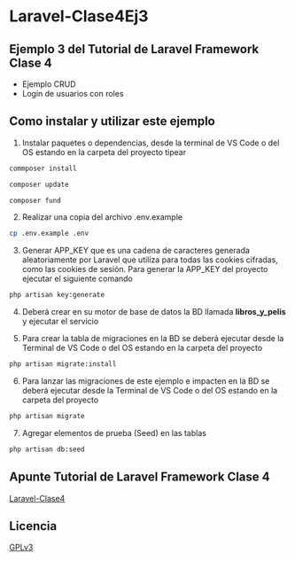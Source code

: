 # Laravel-Clase4Ej3
## Ejemplo 3 del Tutorial de Laravel Framework Clase 4

  * Ejemplo CRUD
  * Login de usuarios con roles

## Como instalar y utilizar este ejemplo

1. Instalar paquetes o dependencias, desde la terminal de VS Code o del OS estando en la carpeta del proyecto tipear
```bash
commposer install
``` 
```bash
composer update
```
```bash
composer fund
 ```

2. Realizar una copia del archivo .env.example
```bash
cp .env.example .env
```

3. Generar APP_KEY que es una cadena de caracteres generada aleatoriamente por Laravel que utiliza para todas las cookies cifradas, como las cookies de sesión. Para generar la APP_KEY del proyecto ejecutar el siguiente comando
```bash
php artisan key:generate
```

4. Deberá crear en su motor de base de datos la BD llamada **libros_y_pelis** y ejecutar el servicio

5. Para crear la tabla de migraciones en la BD se deberá ejecutar desde la Terminal de VS Code o del OS estando en la carpeta del proyecto
```bash
php artisan migrate:install
```

6. Para lanzar las migraciones de este ejemplo e impacten en la BD se deberá ejecutar desde la Terminal de VS Code o del OS estando en la carpeta del proyecto
```bash
php artisan migrate
```

7.  Agregar elementos de prueba (Seed) en las tablas
```bash
php artisan db:seed
```

## Apunte Tutorial de Laravel Framework Clase 4
[Laravel-Clase4](https://www.profmatiasgarcia.com.ar/uploads/tutoriales/Laravel-Clase4.pdf)

## Licencia
[GPLv3](https://www.gnu.org/licenses/gpl-3.0.en.html)
